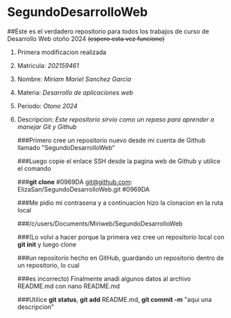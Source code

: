# SegundoDesarrolloWeb
##Este es el verdadero repositorio para todos los trabajos de curso de Desarrollo Web otoño 2024 ~~(espero esta vez funcione)~~
1. Primera modificacion realizada
2. Matricula: _202159461_
3. Nombre: _Miriam Mariel Sanchez Garcia_
4. Materia: _Desarrollo de aplicaciones web_
5. Periodo: _Otono 2024_
6. Descripcion: _Este repositorio sirvio como un repaso para aprender a manejar Git y Github_
   
   ###Primero cree un repositorio nuevo desde mi cuenta de Github llamado "SegundoDesarrolloWeb"
   
   ###Luego copie el enlace SSH desde la pagina web de Github y utilice el comando
   
   ###__git clone__ #0969DA git@github.com: ElizaSan/SegundoDesarrolloWeb.git #0969DA
   
   ###Me pidio mi contrasena y a continuacion hizo la clonacion en la ruta local
   
   ###/c/users/Documents/Miriweb/SegundoDesarrolloWeb
   
   ###(Lo volvi a hacer porque la primera vez cree un repositorio local con __git init__ y luego clone
   
   ###un repositorio hecho en GitHub, guardando un repositorio dentro de un repositorio, lo cual
   
   ###es incorrecto) Finalmente anadi algunos datos al archivo README.md con nano README.md
   
   ###Utilice __git status__, __git add__ README.md, __git commit -m__ "aqui una descripcion"
